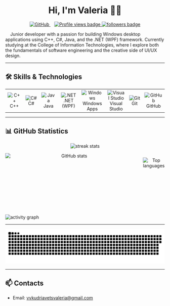 <!-- README.md (repo must be named exactly kudriavetsvaleria) -->

<h1 align="center">Hi, I'm Valeria 👋🏻</h1>

<p align="center">
    <!-- GitHub -->
  <a href="https://www.github.com/kudriavetsvaleria" target="_blank" rel="noreferrer" style="margin-right: 12px;">
    <picture>
      <source media="(prefers-color-scheme: dark)" 
              srcset="https://raw.githubusercontent.com/danielcranney/readme-generator/main/public/icons/socials/github-dark.svg" />
      <source media="(prefers-color-scheme: light)" 
              srcset="https://raw.githubusercontent.com/danielcranney/readme-generator/main/public/icons/socials/github.svg" />
      <img src="https://raw.githubusercontent.com/danielcranney/readme-generator/main/public/icons/socials/github.svg" 
           width="32" height="32" alt="GitHub" />
    </picture>
  </a>
  
  <!-- Profile views -->
  <a href="https://github.com/kudriavetsvaleria">
    <img src="https://img.shields.io/badge/Profile%20views-292-blue?style=for-the-badge&logo=github&labelColor=000000&color=3382ed" 
         alt="Profile views badge" />
  </a>

  
  <!-- Followers -->
  <a href="https://www.github.com/kudriavetsvaleria" target="_blank" rel="noreferrer">
    <img src="https://img.shields.io/github/followers/kudriavetsvaleria?logo=github&style=for-the-badge&color=3382ed&labelColor=000000" 
         alt="followers badge" />
  </a>
</p>


<p>
&nbsp;&nbsp;&nbsp;&nbsp;Junior developer with a passion for building Windows desktop applications using C++, C#, Java, and the .NET (WPF) framework.  
Currently studying at the College of Information Technologies, where I explore both the fundamentals of software engineering and the creative side of UI/UX design.  
</p>


---

## 🛠️ Skills & Technologies

<!-- Compact icon grid -->
<div align="center">

<table>
  <tr>
    <td align="center" width="96">
      <img src="https://skillicons.dev/icons?i=cpp" width="48" alt="C++"/><br>C++
    </td>
    <td align="center" width="96">
      <img src="https://skillicons.dev/icons?i=cs" width="48" alt="C#"/><br>C#
    </td>
    <td align="center" width="96">
      <img src="https://skillicons.dev/icons?i=java" width="48" alt="Java"/><br>Java
    </td>
    <td align="center" width="96">
      <img src="https://skillicons.dev/icons?i=dotnet" width="48" alt=".NET"/><br>.NET (WPF)
    </td>
    <td align="center" width="96">
      <img src="https://skillicons.dev/icons?i=windows" width="48" alt="Windows"/><br>Windows Apps
    </td>
    <td align="center" width="96">
      <img src="https://skillicons.dev/icons?i=visualstudio" width="48" alt="Visual Studio"/><br>Visual Studio
    </td>
    <td align="center" width="96">
      <img src="https://skillicons.dev/icons?i=git" width="48" alt="Git"/><br>Git
    </td>
    <td align="center" width="96">
      <img src="https://skillicons.dev/icons?i=github" width="48" alt="GitHub"/><br>GitHub
    </td>
  </tr>
</table>

</div>


---

## 📊 GitHub Statistics

<p align="center">
  <img src="https://streak-stats.demolab.com?user=kudriavetsvaleria&theme=transparent&hide_border=true&date_format=j%20M%5B%20Y%5D" height="165" alt="streak stats"/>
</p>

<div align="center" style="display: flex; justify-content: center; gap: 15px;">
  <img 
    src="https://github-readme-stats.vercel.app/api?username=kudriavetsvaleria&show_icons=true&hide=&title_color=3382ed&text_color=ffffff&icon_color=3382ed&bg_color=1f1f1f&hide_border=true" 
    height="180" width="420" alt="GitHub stats" />
  
  <img 
    src="https://github-readme-stats.vercel.app/api/top-langs/?username=kudriavetsvaleria&langs_count=10&layout=compact&title_color=3382ed&text_color=ffffff&bg_color=1f1f1f&hide_border=true&custom_title=Top%20Languages" 
    height="180" width="420" alt="Top languages" />
</div>


<!-- Graph -->
<p>
  <img src="https://github-readme-activity-graph.vercel.app/graph?username=kudriavetsvaleria&theme=github-compact&hide_border=true&area=true" alt="activity graph"/>
</p>


---

<a href=#><img src="contributions.svg"></a>

---

## 📫 Contacts
- Email: <a href="mailto:vvkudriavetsvaleria@gmail.com">vvkudriavetsvaleria@gmail.com</a>
